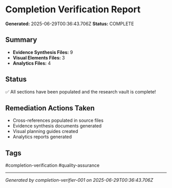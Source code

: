 # Completion Verification Report

**Generated:** 2025-06-29T00:36:43.706Z
**Status:** COMPLETE

## Summary
- **Evidence Synthesis Files:** 9
- **Visual Elements Files:** 3
- **Analytics Files:** 4

## Status
✅ All sections have been populated and the research vault is complete!

## Remediation Actions Taken
- Cross-references populated in source files
- Evidence synthesis documents generated
- Visual planning guides created
- Analytics reports generated

## Tags
#completion-verification #quality-assurance

---
*Generated by completion-verifier-001 on 2025-06-29T00:36:43.706Z*
